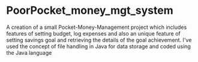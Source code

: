 # PoorPocket_money_mgt_system
A creation of a small Pocket-Money-Management project which includes features of setting budget, log expenses and also an unique feature of setting savings goal and retrieving the details of the goal achievement. I've used the concept of file handling in Java for data storage and coded using the Java language 
